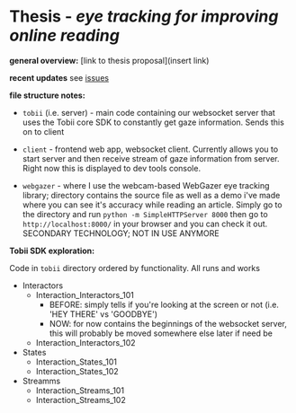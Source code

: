 # Thesis - *eye tracking for improving online reading* 

**general overview:** [link to thesis proposal](insert link)

**recent updates** see [issues](https://github.com/ahsanazim/thesis/issues)

**file structure notes:**

- `tobii` (i.e. server) - main code containing our websocket server that uses the Tobii core SDK to constantly get gaze information. Sends this on to client

- `client` - frontend web app, websocket client. Currently allows you to start server and then receive stream of gaze information from server. Right now this is displayed to dev tools console.

- `webgazer` - where I use the webcam-based WebGazer eye tracking library; directory contains the source file as well as a demo i've made where you can see it's accuracy while reading an article. Simply go to the directory and run `python -m SimpleHTTPServer 8000` then go to `http://localhost:8000/` in your browser and you can check it out. SECONDARY TECHNOLOGY; NOT IN USE ANYMORE


**Tobii SDK exploration:**

Code in `tobii` directory ordered by functionality. All runs and works
- Interactors
	- Interaction_Interactors_101
		- BEFORE: simply tells if you're looking at the screen or not (i.e. 'HEY THERE' vs 'GOODBYE')
		- NOW: for now contains the beginnings of the websocket server, this will probably be moved somewhere else later if need be
	- Interaction_Interactors_102
- States
	- Interaction_States_101
	- Interaction_States_102
- Streamms
	- Interaction_Streams_101
	- Interaction_Streams_102